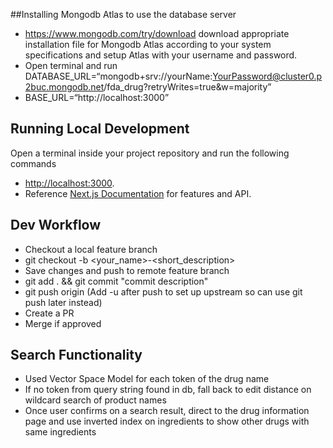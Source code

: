 ##Installing Mongodb Atlas to use the database server
- https://www.mongodb.com/try/download download appropriate installation file for Mongodb Atlas according to your system specifications and setup Atlas with your username and password.
- Open terminal and run DATABASE_URL=“mongodb+srv://yourName:YourPassword@cluster0.p2buc.mongodb.net/fda_drug?retryWrites=true&w=majority”
- BASE_URL=“http://localhost:3000”

## Running Local Development
Open a terminal inside your project repository and run the following commands
- [http://localhost:3000](http://localhost:3000).
- Reference [Next.js Documentation](https://nextjs.org/docs) for features and API.

## Dev Workflow

- Checkout a local feature branch
- git checkout -b <your_name>-<short_description>
- Save changes and push to remote feature branch
- git add . && git commit "commit description"
- git push origin <feature-branch-name> (Add -u after push to set up upstream so can use git push later instead)
- Create a PR
- Merge if approved

## Search Functionality

- Used Vector Space Model for each token of the drug name
- If no token from query string found in db, fall back to edit distance on wildcard search of product names
- Once user confirms on a search result, direct to the drug information page and use inverted index on ingredients to show other drugs with same ingredients
